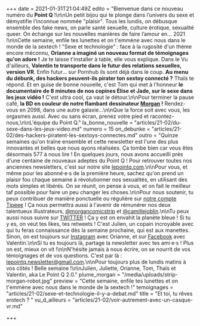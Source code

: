 +++
date = 2021-01-31T21:04:49Z
edito = "Bienvenue dans ce nouveau numéro du **Point Q** !\n\nUn petit bijou qui te plonge dans l’univers du sexe et démystifie l’inconnue nommée \"plaisir\". Tous les lundis, on débusque ensemble des fake news, on parle santé sexuelle, culture érotique, sexualité queer. On échange sur les nouvelles manières de faire l’amour en... 2021 !\n\nCette semaine, enfile tes lunettes et on t'emmène avec nous dans le monde de la sextech ! \"Sexe et technologie\" : face à la rugosité d'un thème encore méconnu, **Orianne a imaginé un nouveau format de témoignages qu'on adore&nbsp;!** Je te laisse t'installer à table, elle vous explique. Dans le Vu d'ailleurs, **Valentin te transporte dans le futur des relations sexuelles, version VR**. Enfin futur... sur Pornhub ils sont déjà dans le coup. **Au menu du débunk, des hackers peuvent-ils pirater ton sextoy connecté ?** Thaïs te répond. Et en guise de bonne nouvelle, c'est Tom qui met à l'honneur **le documentaire de 8 minutes de nos copines Élise et Jade, sur le sexe dans les jeux vidéo !** C'est ultra cool, ça vaut le détour.\n\nPour terminer la pause café, **la BD en couleur de notre flambant dessinateur [Morgan](https://www.instagram.com/morgan.comicstrip/) !** Rendez-vous en 2098, dans une autre galaxie...\n\nQue la force soit avec vous, les orgasmes aussi. Avec ou sans écran, prenez votre pied et racontez-nous,\n\nL'équipe du Point Q."
la_bonne_nouvelle = "articles/21-02/du-sexe-dans-les-jeux-video.md"
numero = 15
on_debunke = "articles/21-02/des-hackers-piratent-les-sextoys-connectes.md"
outro = "Quinze semaines qu'on traîne ensemble et cette newsletter est l'une des plus innovantes et belles que nous ayons réalisées. Ça tombe bien car vous êtes désormais 577 à nous lire ! En quelques jours, nous avons accueilli près d'une centaine de nouveaux adeptes du Point Q ! Pour retrouver toutes nos anciennes newsletters, c'est sur notre site [lepointq.com](https://lepointq.com).\n\nPour vous, et même pour les abonné·e·s de la première heure, sachez qu'on prend un plaisir fou chaque semaine à révolutionner nos sexualités, en utilisant des mots simples et libérés. On se réunit, on pense à vous, et on fait le meilleur taf possible pour faire un peu changer les choses.\n\nPour nous soutenir, tu peux contribuer de manière ponctuelle ou régulière sur [notre compte Tipeee](https://fr.tipeee.com/le-point-q) ! Ça nous permettra aussi à l'avenir de rémunérer nos deux talentueux illustrateurs, [@morgancomicstrip](https://www.instagram.com/morgan.comicstrip/) et [@camillejoblin](https://www.instagram.com/camillejoblin/).\n\nTu peux aussi nous suivre sur [TWITTER](https://twitter.com/LePointQ) ! Ça y est on envahit la planète bleue ! Si tu y es, on veut tes likes, tes retweets ! C'est Julien, un copain incroyable avec qui tu feras connaissance dès la semaine prochaine, qui est aux manettes. Sinon, on est toujours sur [Instagram](https://www.instagram.com/lepoint.q/) avec Orianne, et sur [Facebook](https://www.facebook.com/lepointq.news) avec Valentin.\n\nSi tu es toujours là, partage la newsletter avec tes ami·e·s ! Plus on est, mieux on vit !\n\nN'hésite jamais à nous écrire, on se nourrit de vos témoignages et de vos questions. C'est par là : [lepointq.newsletter@gmail.com](mailto:lepointq.newsletter@gmail.com).\n\nPour toujours plus de lundis matins à vos côtés ! Belle semaine !\n\nJulien, Juliette, Orianne, Tom, Thaïs et Valentin, aka Le Point Q 2.0."
plume_morgan = "/media/uploads/strip-morgan-robot.jpg"
preview = "Cette semaine, enfile tes lunettes et on t'emmène avec nous dans le monde de la sextech !"
temoignages = "articles/21-02/sexe-et-technologie-il-y-a-debat.md"
title = "Et toi, tu rêves erotech ? "
vu_d_ailleurs = "articles/21-02/voir-autrement-avec-un-casque-vr.md"

+++
